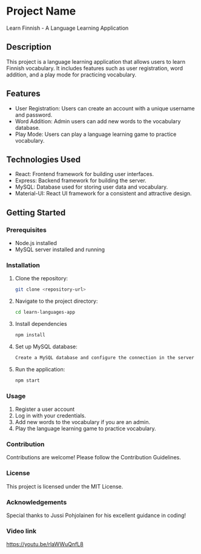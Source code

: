 # Project Name

Learn Finnish - A Language Learning Application

## Description

This project is a language learning application that allows users to learn Finnish vocabulary. It includes features such as user registration, word addition, and a play mode for practicing vocabulary.

## Features

- User Registration: Users can create an account with a unique username and password.
- Word Addition: Admin users can add new words to the vocabulary database.
- Play Mode: Users can play a language learning game to practice vocabulary.

## Technologies Used

- React: Frontend framework for building user interfaces.
- Express: Backend framework for building the server.
- MySQL: Database used for storing user data and vocabulary.
- Material-UI: React UI framework for a consistent and attractive design.

## Getting Started

### Prerequisites

- Node.js installed
- MySQL server installed and running

### Installation

1. Clone the repository:
   ```bash
   git clone <repository-url>
   ```
2. Navigate to the project directory:
   ```bash
   cd learn-languages-app
   ```
3. Install dependencies
   ```bash
   npm install
   ```
4. Set up MySQL database:
   ```bash
   Create a MySQL database and configure the connection in the server configuration.
   ```
5. Run the application:
   ```bash
   npm start
   ```

### Usage

1. Register a user account
2. Log in with your credentials.
3. Add new words to the vocabulary if you are an admin.
4. Play the language learning game to practice vocabulary.

### Contribution

Contributions are welcome! Please follow the Contribution Guidelines.

### License

This project is licensed under the MIT License.

### Acknowledgements

Special thanks to Jussi Pohjolainen for his excellent guidance in coding!

### Video link

https://youtu.be/rlaWWuQnfL8
